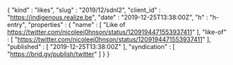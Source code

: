 {
  "kind" : "likes",
  "slug" : "2019/12/sdnl2",
  "client_id" : "https://indigenous.realize.be",
  "date" : "2019-12-25T13:38:00Z",
  "h" : "h-entry",
  "properties" : {
    "name" : [ "Like of https://twitter.com/nicoleej0hnson/status/1209194471553937411" ],
    "like-of" : [ "https://twitter.com/nicoleej0hnson/status/1209194471553937411" ],
    "published" : [ "2019-12-25T13:38:00Z" ],
    "syndication" : [ "https://brid.gy/publish/twitter" ]
  }
}
